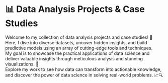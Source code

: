 # 📊 Data Analysis Projects & Case Studies
Welcome to my collection of data analysis projects and case studies! 🌟<br>
Here, I dive into diverse datasets, uncover hidden insights, and build predictive models using an array of cutting-edge tools and techniques.<br>
My goal is to showcase the practical applications of data science and deliver valuable insights through meticulous analysis and stunning visualizations. 🚀<br>
Explore my work to see how data can transform into actionable knowledge, and discover the power of data science in solving real-world problems. 📈🔍
